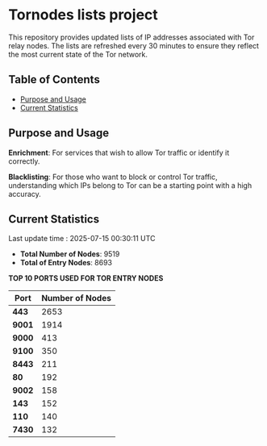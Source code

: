 # Tornodes lists project

This repository provides updated lists of IP addresses associated with Tor relay nodes. The lists are refreshed every 30 minutes to ensure they reflect the most current state of the Tor network.

## Table of Contents

- [Purpose and Usage](#purpose-and-usage)
- [Current Statistics](#current-statistics)


## Purpose and Usage

**Enrichment**: For services that wish to allow Tor traffic or identify it correctly.

**Blacklisting**: For those who want to block or control Tor traffic, understanding which IPs belong to Tor can be a starting point with a high accuracy.

## Current Statistics

Last update time : 2025-07-15 00:30:11 UTC

- **Total Number of Nodes**: 9519
- **Total of Entry Nodes**: 8693

**TOP 10 PORTS USED FOR TOR ENTRY NODES**

| **Port** | **Number of Nodes** |
|------|-----------------|
| **443**   | 2653  |
| **9001**   | 1914  |
| **9000**   | 413  |
| **9100**   | 350  |
| **8443**   | 211  |
| **80**   | 192  |
| **9002**   | 158  |
| **143**   | 152  |
| **110**   | 140  |
| **7430**   | 132  |

